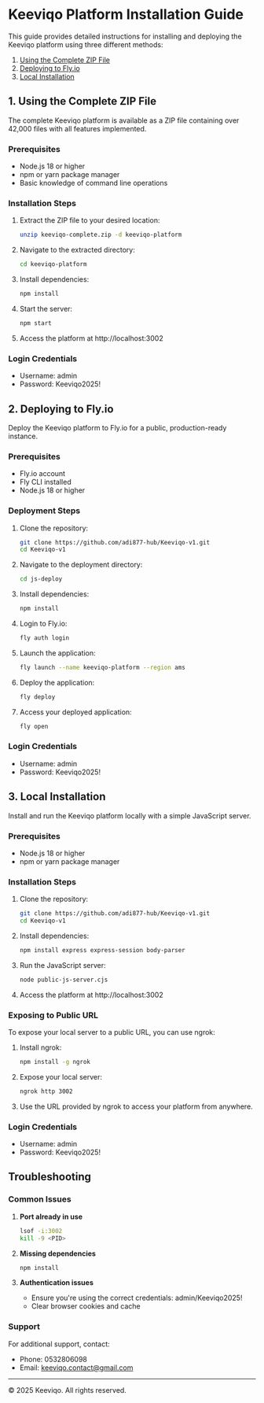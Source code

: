 # Keeviqo Platform Installation Guide

This guide provides detailed instructions for installing and deploying the Keeviqo platform using three different methods:

1. [Using the Complete ZIP File](#1-using-the-complete-zip-file)
2. [Deploying to Fly.io](#2-deploying-to-flyio)
3. [Local Installation](#3-local-installation)

## 1. Using the Complete ZIP File

The complete Keeviqo platform is available as a ZIP file containing over 42,000 files with all features implemented.

### Prerequisites
- Node.js 18 or higher
- npm or yarn package manager
- Basic knowledge of command line operations

### Installation Steps

1. Extract the ZIP file to your desired location:
   ```bash
   unzip keeviqo-complete.zip -d keeviqo-platform
   ```

2. Navigate to the extracted directory:
   ```bash
   cd keeviqo-platform
   ```

3. Install dependencies:
   ```bash
   npm install
   ```

4. Start the server:
   ```bash
   npm start
   ```

5. Access the platform at http://localhost:3002

### Login Credentials
- Username: admin
- Password: Keeviqo2025!

## 2. Deploying to Fly.io

Deploy the Keeviqo platform to Fly.io for a public, production-ready instance.

### Prerequisites
- Fly.io account
- Fly CLI installed
- Node.js 18 or higher

### Deployment Steps

1. Clone the repository:
   ```bash
   git clone https://github.com/adi877-hub/Keeviqo-v1.git
   cd Keeviqo-v1
   ```

2. Navigate to the deployment directory:
   ```bash
   cd js-deploy
   ```

3. Install dependencies:
   ```bash
   npm install
   ```

4. Login to Fly.io:
   ```bash
   fly auth login
   ```

5. Launch the application:
   ```bash
   fly launch --name keeviqo-platform --region ams
   ```

6. Deploy the application:
   ```bash
   fly deploy
   ```

7. Access your deployed application:
   ```bash
   fly open
   ```

### Login Credentials
- Username: admin
- Password: Keeviqo2025!

## 3. Local Installation

Install and run the Keeviqo platform locally with a simple JavaScript server.

### Prerequisites
- Node.js 18 or higher
- npm or yarn package manager

### Installation Steps

1. Clone the repository:
   ```bash
   git clone https://github.com/adi877-hub/Keeviqo-v1.git
   cd Keeviqo-v1
   ```

2. Install dependencies:
   ```bash
   npm install express express-session body-parser
   ```

3. Run the JavaScript server:
   ```bash
   node public-js-server.cjs
   ```

4. Access the platform at http://localhost:3002

### Exposing to Public URL

To expose your local server to a public URL, you can use ngrok:

1. Install ngrok:
   ```bash
   npm install -g ngrok
   ```

2. Expose your local server:
   ```bash
   ngrok http 3002
   ```

3. Use the URL provided by ngrok to access your platform from anywhere.

### Login Credentials
- Username: admin
- Password: Keeviqo2025!

## Troubleshooting

### Common Issues

1. **Port already in use**
   ```bash
   lsof -i:3002
   kill -9 <PID>
   ```

2. **Missing dependencies**
   ```bash
   npm install
   ```

3. **Authentication issues**
   - Ensure you're using the correct credentials: admin/Keeviqo2025!
   - Clear browser cookies and cache

### Support

For additional support, contact:
- Phone: 0532806098
- Email: keeviqo.contact@gmail.com

---

© 2025 Keeviqo. All rights reserved.

